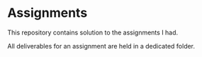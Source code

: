 # Assignments

This repository contains solution to the assignments I had.

All deliverables for an assignment are held in a dedicated folder.
